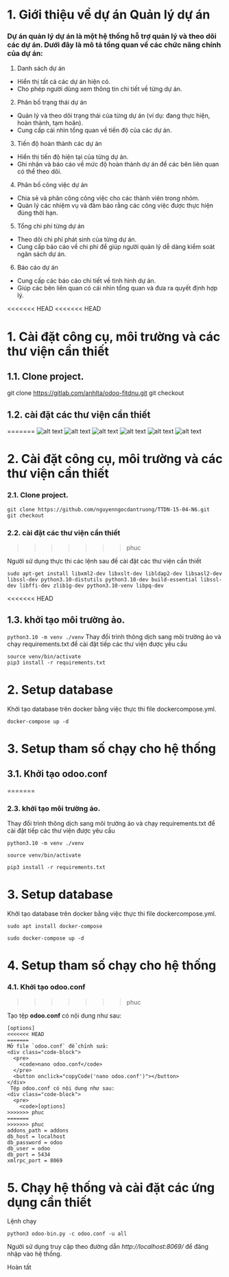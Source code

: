 # 1. Giới thiệu về dự án Quản lý dự án
### Dự án quản lý dự án là một hệ thống hỗ trợ quản lý và theo dõi các dự án. Dưới đây là mô tả tổng quan về các chức năng chính của dự án:
1. Danh sách dự án
- Hiển thị tất cả các dự án hiện có.
- Cho phép người dùng xem thông tin chi tiết về từng dự án.
2. Phân bố trạng thái dự án
- Quản lý và theo dõi trạng thái của từng dự án (ví dụ: đang thực hiện, hoàn thành, tạm hoãn).
- Cung cấp cái nhìn tổng quan về tiến độ của các dự án.
3. Tiến độ hoàn thành các dự án
- Hiển thị tiến độ hiện tại của từng dự án.
- Ghi nhận và báo cáo về mức độ hoàn thành dự án để các bên liên quan có thể theo dõi.
4. Phân bố công việc dự án
- Chia sẻ và phân công công việc cho các thành viên trong nhóm.
- Quản lý các nhiệm vụ và đảm bảo rằng các công việc được thực hiện đúng thời hạn.
5. Tổng chi phí từng dự án
- Theo dõi chi phí phát sinh của từng dự án.
- Cung cấp báo cáo về chi phí để giúp người quản lý dễ dàng kiểm soát ngân sách dự án.
6. Báo cáo dự án
- Cung cấp các báo cáo chi tiết về tình hình dự án.
- Giúp các bên liên quan có cái nhìn tổng quan và đưa ra quyết định hợp lý.


<<<<<<< HEAD
<<<<<<< HEAD


# 1. Cài đặt công cụ, môi trường và các thư viện cần thiết

## 1.1. Clone project.
git clone https://gitlab.com/anhlta/odoo-fitdnu.git
git checkout 

## 1.2. cài đặt các thư viện cần thiết
=======
![alt text](image-1.png)
![alt text](image-2.png)
![alt text](image-3.png)
![alt text](image-4.png)
![alt text](image-5.png)
![alt text](image-6.png)






# 2. Cài đặt công cụ, môi trường và các thư viện cần thiết

### 2.1. Clone project.

```
git clone https://github.com/nguyenngocdantruong/TTDN-15-04-N6.git
git checkout 
```

### 2.2. cài đặt các thư viện cần thiết
>>>>>>> phuc

Người sử dụng thực thi các lệnh sau đề cài đặt các thư viện cần thiết

```
sudo apt-get install libxml2-dev libxslt-dev libldap2-dev libsasl2-dev libssl-dev python3.10-distutils python3.10-dev build-essential libssl-dev libffi-dev zlib1g-dev python3.10-venv libpq-dev
```
<<<<<<< HEAD
## 1.3. khởi tạo môi trường ảo.

`python3.10 -m venv ./venv`
Thay đổi trình thông dịch sang môi trường ảo và chạy requirements.txt để cài đặt tiếp các thư viện được yêu cầu

```
source venv/bin/activate
pip3 install -r requirements.txt
```

# 2. Setup database

Khởi tạo database trên docker bằng việc thực thi file dockercompose.yml.

`docker-compose up -d`

# 3. Setup tham số chạy cho hệ thống

## 3.1. Khởi tạo odoo.conf
=======
### 2.3. khởi tạo môi trường ảo.

Thay đổi trình thông dịch sang môi trường ảo và chạy requirements.txt để cài đặt tiếp các thư viện được yêu cầu
```
python3.10 -m venv ./venv
```
```
source venv/bin/activate
```
```
pip3 install -r requirements.txt
```

# 3. Setup database

Khởi tạo database trên docker bằng việc thực thi file dockercompose.yml.
```
sudo apt install docker-compose
```
```
sudo docker-compose up -d
```

# 4. Setup tham số chạy cho hệ thống

### 4.1. Khởi tạo odoo.conf
>>>>>>> phuc

Tạo tệp **odoo.conf** có nội dung như sau:

```
[options]
<<<<<<< HEAD
=======
Mở file `odoo.conf` để chỉnh sửa:
<div class="code-block">
  <pre>
    <code>nano odoo.conf</code>
  </pre>
  <button onclick="copyCode('nano odoo.conf')"></button>
</div>
 Tệp odoo.conf có nội dung như sau:
<div class="code-block">
  <pre>
    <code>[options]
>>>>>>> phuc
=======
>>>>>>> phuc
addons_path = addons
db_host = localhost
db_password = odoo
db_user = odoo
db_port = 5434
xmlrpc_port = 8069
```

# 5. Chạy hệ thống và cài đặt các ứng dụng cần thiết

Lệnh chạy
```
python3 odoo-bin.py -c odoo.conf -u all
```


Người sử dụng truy cập theo đường dẫn _http://localhost:8069/_ để đăng nhập vào hệ thống.

Hoàn tất